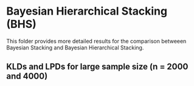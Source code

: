 # Bayesian Hierarchical Stacking (BHS) 

This folder provides more detailed results for the comparison betweeen Bayesian Stacking and Bayesian Hierarchical Stacking.

## KLDs and LPDs for large sample size (n = 2000 and 4000)
